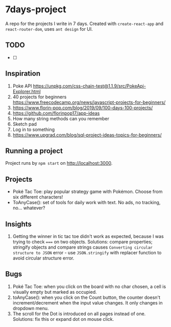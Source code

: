 # 7days-project

A repo for the projects I write in 7 days. Created with `create-react-app` and `react-router-dom`, uses `ant design` for UI.

## TODO

-   [ ]

## Inspiration

1. Poke API https://unpkg.com/css-chain-test@1.1.9/src/PokeApi-Explorer.html
2. 40 projects for beginners https://www.freecodecamp.org/news/javascript-projects-for-beginners/
3. https://www.florin-pop.com/blog/2019/09/100-days-100-projects/
4. https://github.com/florinpop17/app-ideas
5. How many string methods can you remember
6. Sketch pad
7. Log in to something
8. https://www.upgrad.com/blog/sql-project-ideas-topics-for-beginners/

## Running a project

Project runs by `npm start` on [http://localhost:3000](http://localhost:3000).

## Projects

-   Poké Tac Toe: play popular strategy game with Pokémon. Choose from six different characters!
-   ToAnyCase(): set of tools for daily work with text. No ads, no tracking, no... whatever?

## Insights

1. Getting the winner in tic tac toe didn't work as expected, because I was trying to check `===` on two objects. Solutions: compare properties; stringify objects and compare strings causes `Converting circular structure to JSON` error - use `JSON.stringify` with replacer function to avoid circular structure error.

## Bugs

1. Poké Tac Toe: when you click on the board with no char chosen, a cell is visually empty but marked as occupied.
2. toAnyCase(): when you click on the Count button, the counter doesn't increment/decrement when the input value changes. It only changes in dropdown menu.
3. The scroll for the Dot is introduced on all pages instead of one. Solutions: fix this or expand dot on mouse click.
